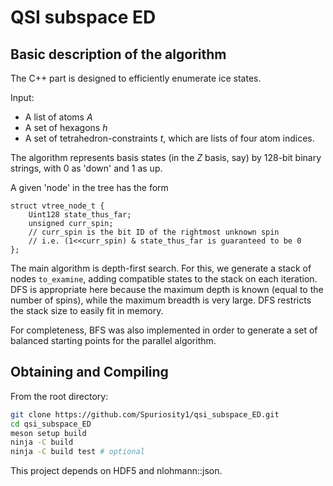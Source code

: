 # QSI subspace ED

## Basic description of the algorithm
The C++ part is designed to efficiently enumerate ice states. 

Input: 
- A list of atoms $A$
- A set of hexagons $h$ 
- A set of tetrahedron-constraints $t$, which are lists of four atom indices.

The algorithm represents basis states (in the $Z$ basis, say) by 128-bit binary strings, with 0 as 'down' and 1 as up.

A given 'node' in the tree has the form
```
struct vtree_node_t {
	Uint128 state_thus_far;
	unsigned curr_spin;
	// curr_spin is the bit ID of the rightmost unknown spin
	// i.e. (1<<curr_spin) & state_thus_far is guaranteed to be 0
};
```

The main algorithm is depth-first search. For this, we generate a stack of nodes `to_examine`, adding compatible states to the stack on each iteration. DFS is appropriate here because the maximum depth is known (equal to the number of spins), while the maximum breadth is very large. DFS restricts the stack size to easily fit in memory.

For completeness, BFS was also implemented in order to generate a set of balanced starting points for the parallel algorithm. 


## Obtaining and Compiling
From the root directory:
```bash
git clone https://github.com/Spuriosity1/qsi_subspace_ED.git
cd qsi_subspace_ED
meson setup build
ninja -C build
ninja -C build test # optional
```

This project depends on HDF5 and nlohmann::json.

